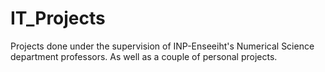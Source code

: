 # IT_Projects

Projects done under the supervision of INP-Enseeiht's Numerical Science department professors. As well as a couple of personal projects.
